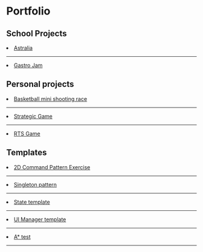 # Portfolio

## School Projects

<li><a href = "https://github.com/MarcoBalletta/Astralia">Astralia</a></li>

----------------------------------------------------------------------------------------------------------------------------------------------------------

<li><a href = "https://github.com/MarcoBalletta/Gastro-Jam">Gastro Jam</a></li>

## Personal projects

<li><a href = "https://github.com/MarcoBalletta/MiniShootingBasketball">Basketball mini shooting race</a></li>

----------------

<li><a href = "https://github.com/MarcoBalletta/StrategicGame">Strategic Game</a></li>

----------------

<li><a href = "https://github.com/MarcoBalletta/RTS-test">RTS Game</a></li>

## Templates

<li><a href = "https://github.com/MarcoBalletta/CommandPatternTest">2D Command Pattern Exercise</a></li>

----------------

<li><a href = "https://github.com/MarcoBalletta/SingletonTemplate">Singleton pattern</a></li>

----------------

<li><a href = "https://github.com/MarcoBalletta/StateTemplate">State template</a></li>

----------------

<li><a href = "https://github.com/MarcoBalletta/UITemplate">UI Manager template</a></li>

----------------

<li><a href = "https://github.com/MarcoBalletta/UITemplate">A* test</a></li>

----------------
